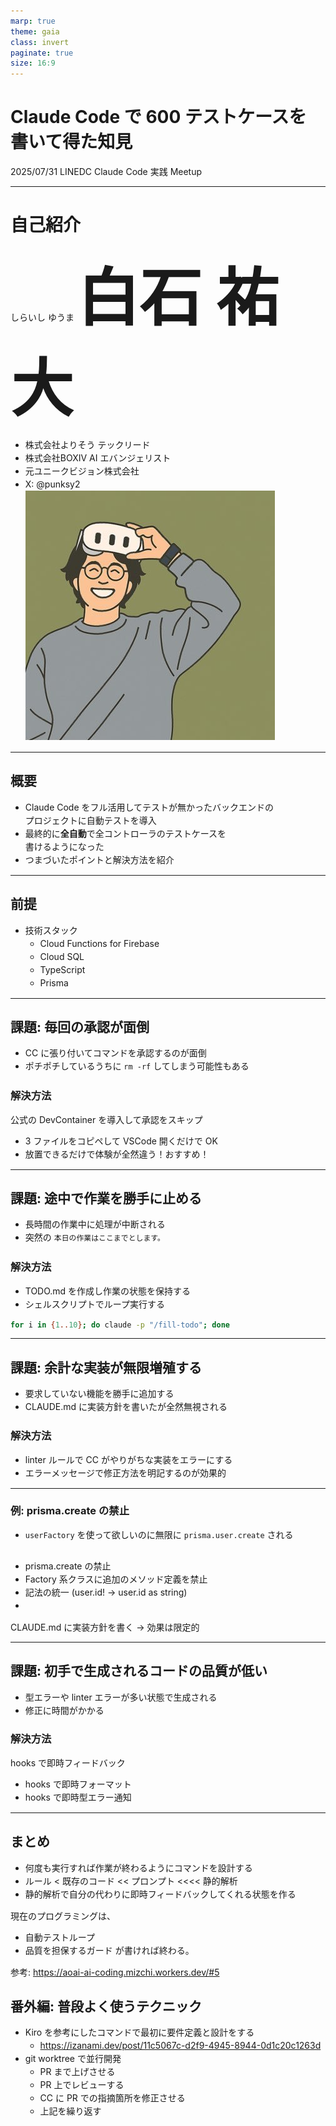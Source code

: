 ```yaml
---
marp: true
theme: gaia
class: invert
paginate: true
size: 16:9
---
```

<!-- _class: "invert lead" -->

# Claude Code で 600 テストケースを<br>書いて得た知見

2025/07/31
LINEDC Claude Code 実践 Meetup

---

# 自己紹介
<style scoped>
  .name {
    font-size: 100px;
    font-weight: bold;
  }

  li {
    line-height: 1.5;
  }
</style>

しらいし ゆうま
 <span class="name">白石 祐大</span>

- 株式会社よりそう テックリード
- 株式会社BOXIV AI エバンジェリスト
- 元ユニークビジョン株式会社
- X: @punksy2
![bg right:39%](profile.jpg)

---

## 概要
- Claude Code をフル活用してテストが無かったバックエンドの<br>プロジェクトに自動テストを導入
- 最終的に**全自動**で全コントローラのテストケースを<br>書けるようになった
- つまづいたポイントと解決方法を紹介

---

## 前提
- 技術スタック
    - Cloud Functions for Firebase
    - Cloud SQL
    - TypeScript
    - Prisma

---

## 課題: 毎回の承認が面倒
- CC に張り付いてコマンドを承認するのが面倒
- ポチポチしているうちに `rm -rf` してしまう可能性もある

### 解決方法
公式の DevContainer を導入して承認をスキップ

- 3 ファイルをコピペして VSCode 開くだけで OK
- 放置できるだけで体験が全然違う！おすすめ！


---

## 課題: 途中で作業を勝手に止める
- 長時間の作業中に処理が中断される
- 突然の `本日の作業はここまでとします。` 

### 解決方法
- TODO.md を作成し作業の状態を保持する
- シェルスクリプトでループ実行する
```bash
for i in {1..10}; do claude -p "/fill-todo"; done
```

---

## 課題: 余計な実装が無限増殖する
- 要求していない機能を勝手に追加する
- CLAUDE.md に実装方針を書いたが全然無視される

### 解決方法
- linter ルールで CC がやりがちな実装をエラーにする
- エラーメッセージで修正方法を明記するのが効果的


---
### 例: prisma.create の禁止
- `userFactory` を使って欲しいのに無限に `prisma.user.create` される

```
```

- prisma.create の禁止
- Factory 系クラスに追加のメソッド定義を禁止
- 記法の統一 (user.id! → user.id as string)
- 

CLAUDE.md に実装方針を書く → 効果は限定的

---

## 課題: 初手で生成されるコードの品質が低い
- 型エラーや linter エラーが多い状態で生成される
- 修正に時間がかかる

### 解決方法
hooks で即時フィードバック
- hooks で即時フォーマット
- hooks で即時型エラー通知

---

## まとめ

- 何度も実行すれば作業が終わるようにコマンドを設計する
- ルール < 既存のコード << プロンプト <<<< 静的解析
- 静的解析で自分の代わりに即時フィードバックしてくれる状態を作る


現在のプログラミングは、
- 自動テストループ
- 品質を担保するガード
が書ければ終わる。

参考:
https://aoai-ai-coding.mizchi.workers.dev/#5


## 番外編: 普段よく使うテクニック
- Kiro を参考にしたコマンドで最初に要件定義と設計をする
  - https://izanami.dev/post/11c5067c-d2f9-4945-8944-0d1c20c1263d
- git worktree で並行開発
  - PR まで上げさせる
  - PR 上でレビューする
  - CC に PR での指摘箇所を修正させる
  - 上記を繰り返す